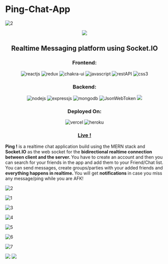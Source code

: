 # Ping-Chat-App
 
![2](https://user-images.githubusercontent.com/82367609/182310200-24c542a2-e36f-4219-a9ed-a77ba6db82cc.png)

<p align="center">
<img src="https://user-images.githubusercontent.com/82367609/182313722-eaed9a88-1a26-4d6e-ac95-0c417dd2c9d9.png"/>
</p>

<h2 align="center">Realtime Messaging platform using Socket.IO</h2>

<h3 align="center">Frontend:</h4>

<p align="center">
  <img src="https://img.shields.io/badge/React-20232A?style=for-the-badge&logo=react&logoColor=61DAFB" alt="reactjs" />
  <img src="https://img.shields.io/badge/Redux-593D88?style=for-the-badge&logo=redux&logoColor=white" alt="redux" />
  <img src="https://img.shields.io/badge/Chakra%20UI-3bc7bd?style=for-the-badge&logo=chakraui&logoColor=white" alt="chakra-ui" />
  <img src="https://img.shields.io/badge/JavaScript-323330?style=for-the-badge&logo=javascript&logoColor=F7DF1E" alt="javascript" />
  <img src="https://img.shields.io/badge/Rest_API-02303A?style=for-the-badge&logo=react-router&logoColor=white" alt="restAPI" />
  <img src="https://img.shields.io/badge/SASS-hotpink.svg?style=for-the-badge&logo=SASS&logoColor=white" alt="css3" />
</p>


<h3 align="center">Backend:</h4>

<p align="center">
  <img src="https://img.shields.io/badge/Node.js-339933?style=for-the-badge&logo=nodedotjs&logoColor=white" alt="nodejs" />
  <img src="https://img.shields.io/badge/Express.js-000000?style=for-the-badge&logo=express&logoColor=white" alt="expressjs" />
  <img src="https://img.shields.io/badge/MongoDB-4EA94B?style=for-the-badge&logo=mongodb&logoColor=white" alt="mongodb" />
  <img src="https://img.shields.io/badge/JWT-000000?style=for-the-badge&logo=JSON%20web%20tokens&logoColor=white" alt="JsonWebToken" />
  <img src="https://img.shields.io/badge/Socket.io-black?style=for-the-badge&logo=socket.io&badgeColor=010101"/>
</p>


<h3 align="center">Deployed On:</h4>

<p align="center">
  <img src="https://img.shields.io/badge/vercel-%23000000.svg?style=for-the-badge&logo=vercel&logoColor=white" alt="vercel" />
  <img src="https://img.shields.io/badge/Heroku-430098?style=for-the-badge&logo=heroku&logoColor=white" alt="heroku" />
</p>

<h3 align="center"><a href="https://ping-chat-medusa-gitty.vercel.app/"><strong>Live !</strong></a></h3>

<strong>Ping !</strong> is a realtime chat application build using the MERN stack and <strong>Socket.IO</strong> as the web socket for the <strong> bidirectional realtime connection between client and the server. </strong> You have to create an account and then you can search for your friends in the app and add them to your Friend/Chat list. You can send messages, create groups/parties with your added friends and <strong> everything happens in  realtime. </strong> You will get <strong> notifications </strong> in case you miss any message/ping while you are AFK!

![2](https://user-images.githubusercontent.com/82367609/182319603-012864d0-cdca-4702-8ff1-3805e37f4d21.png)

![1](https://user-images.githubusercontent.com/82367609/182319727-df6fd98b-9f9f-4dba-9468-7d9a202dd335.png)

![3](https://user-images.githubusercontent.com/82367609/182319745-1b12ca31-eec3-48c4-8653-be7ebc0ac5bb.png)

![4](https://user-images.githubusercontent.com/82367609/182319756-b072494d-eda3-4c4c-b1dc-734810309d05.png)

![5](https://user-images.githubusercontent.com/82367609/182319772-cbd46918-b428-45d8-bc47-abfcb8236567.png)

![6](https://user-images.githubusercontent.com/82367609/182319786-9154c9ef-dac6-475d-a7a1-71f1cf8eba6a.png)

![7](https://user-images.githubusercontent.com/82367609/182319800-1cd6b551-650b-4d36-8b5a-c5423783f6ec.png)

<div align="center>
  <div style="display: flex;">
  <img src="https://user-images.githubusercontent.com/82367609/182319603-012864d0-cdca-4702-8ff1-3805e37f4d21.png"/>
  <img src="https://user-images.githubusercontent.com/82367609/182319727-df6fd98b-9f9f-4dba-9468-7d9a202dd335.png"/>
  </div>
</div>


